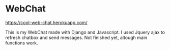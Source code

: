 # WebChat
https://cool-web-chat.herokuapp.com/

This is my WebChat made with Django and Javascript. I used Jquery ajax to refresh chatbox and send messages. Not finished yet, altough main functions work.
